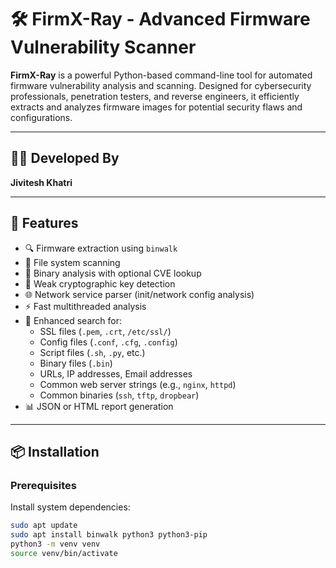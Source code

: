 # 🛠️ FirmX-Ray - Advanced Firmware Vulnerability Scanner

**FirmX-Ray** is a powerful Python-based command-line tool for automated firmware vulnerability analysis and scanning. Designed for cybersecurity professionals, penetration testers, and reverse engineers, it efficiently extracts and analyzes firmware images for potential security flaws and configurations.

---

## 👨‍💻 Developed By
**Jivitesh Khatri**

---

## 🚀 Features

- 🔍 Firmware extraction using `binwalk`
- 📁 File system scanning
- 🧠 Binary analysis with optional CVE lookup
- 🔐 Weak cryptographic key detection
- 🌐 Network service parser (init/network config analysis)
- ⚡ Fast multithreaded analysis
- 🧾 Enhanced search for:
  - SSL files (`.pem`, `.crt`, `/etc/ssl/`)
  - Config files (`.conf`, `.cfg`, `.config`)
  - Script files (`.sh`, `.py`, etc.)
  - Binary files (`.bin`)
  - URLs, IP addresses, Email addresses
  - Common web server strings (e.g., `nginx`, `httpd`)
  - Common binaries (`ssh`, `tftp`, `dropbear`)
- 📊 JSON or HTML report generation

---

## 📦 Installation

### Prerequisites

Install system dependencies:

```bash
sudo apt update
sudo apt install binwalk python3 python3-pip
python3 -m venv venv
source venv/bin/activate
